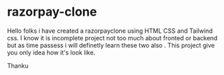 # razorpay-clone
Hello folks i have created a razorpayclone using HTML CSS and Tailwind css. I know it is incomplete project not too much about fronted or backend but as time passess i will definetly learn these two also . This project give you only idea how it's look like.

Thanku 
